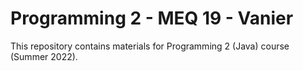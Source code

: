 # Programming 2 - MEQ 19 - Vanier

This repository contains materials for Programming 2 (Java) course (Summer 2022).
